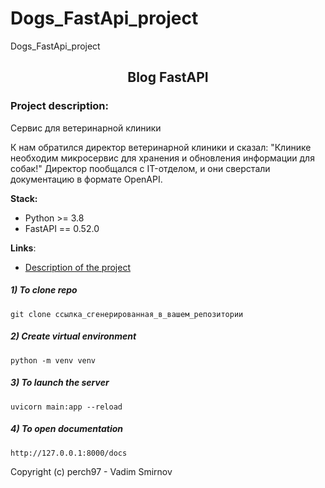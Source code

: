 # Dogs_FastApi_project
Dogs_FastApi_project
<h2 align="center">Blog FastAPI</h2>


### Project description:
Сервис для ветеринарной клиники

К нам обратился директор ветеринарной клиники и сказал:
"Клинике необходим микросервис для хранения и обновления информации для собак!"
Директор пообщался с IT-отделом, и они сверстали документацию в формате OpenAPI.



**Stack:**
- Python >= 3.8
- FastAPI == 0.52.0


**Links**:
- [Description of the project]([https://vk.com/djangochannel](https://drive.google.com/file/d/1zCXM409iBKPeB3zaGbTbWzwnwUkoW9ZQ/view))


##### 1) To clone repo

    git clone ссылка_сгенерированная_в_вашем_репозитории

##### 2) Create virtual environment

    python -m venv venv
    

    
##### 3) To launch the server

    uvicorn main:app --reload
    
##### 4) To open documentation

    http://127.0.0.1:8000/docs
  
Copyright (c)  perch97 - Vadim Smirnov
